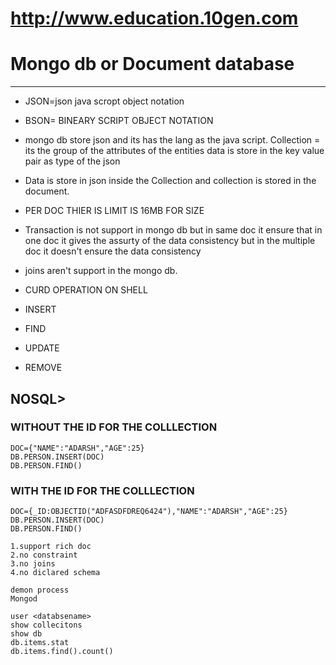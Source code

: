 # http://www.education.10gen.com

# Mongo db or Document database
-----------------------------------


* JSON=json java scropt object notation 

* BSON= BINEARY SCRIPT OBJECT NOTATION

* mongo db store json and its has the lang as the java script.
Collection = its the group of the attributes of the entities
data is store in the key value pair as type of the json

* Data is store in json inside the Collection
and collection is stored in  the document.

* PER DOC THIER IS LIMIT IS 16MB FOR SIZE 

* Transaction is not support in mongo db 
but in same doc it ensure that in one doc 
it gives the assurty of the data consistency 
but in the multiple doc it doesn't ensure the 
data consistency 

* joins aren't support in the mongo db.


* CURD OPERATION ON SHELL
* INSERT 
* FIND 
* UPDATE
* REMOVE

## NOSQL>
### WITHOUT THE ID FOR THE COLLLECTION 
```
DOC={"NAME":"ADARSH","AGE":25}
DB.PERSON.INSERT(DOC)
DB.PERSON.FIND()
```
### WITH THE ID FOR THE COLLLECTION 
```
DOC={_ID:OBJECTID("ADFASDFDREQ6424"),"NAME":"ADARSH","AGE":25}
DB.PERSON.INSERT(DOC)
DB.PERSON.FIND()
```
```
1.support rich doc
2.no constraint
3.no joins
4.no diclared schema
```
```
demon process 
Mongod
```
```
user <databsename>
show collecitons
show db
db.items.stat
db.items.find().count()
```

